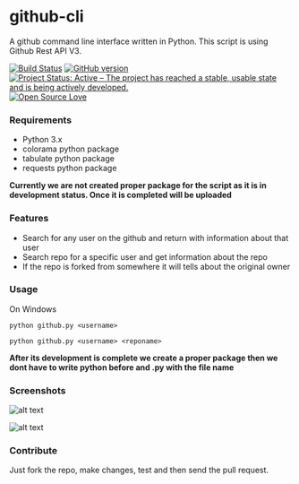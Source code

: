 # github-cli
A github command line interface written in Python. This script is using Github Rest API V3.

[![Build Status](https://semaphoreapp.com/api/v1/projects/d4cca506-99be-44d2-b19e-176f36ec8cf1/128505/shields_badge.svg)](https://semaphoreapp.com/boennemann/badges)
[![GitHub version](https://badge.fury.io/gh/boennemann%2Fbadges.svg)](http://badge.fury.io/gh/boennemann%2Fbadges) [![Project Status: Active – The project has reached a stable, usable state and is being actively developed.](http://www.repostatus.org/badges/latest/active.svg)](http://www.repostatus.org/#active)
[![Open Source Love](https://badges.frapsoft.com/os/mit/mit.svg?v=102)](https://github.com/ellerbrock/open-source-badge/)
### Requirements
* Python 3.x
* colorama python package
* tabulate python package
* requests python package

__Currently we are not created proper package for the script as it is in development status. Once it is completed will be uploaded__

### Features

* Search for any user on the github and return with information about that user
* Search repo for a specific user and get information about the repo
* If the repo is forked from somewhere it will tells about the original owner

### Usage

On Windows

`python github.py <username>`

`python github.py <username> <reponame>`

__After its development is complete we create a proper package then we dont have to write python before and .py with the file name__

### Screenshots

![alt text](http://i65.tinypic.com/nqehhv.jpg "Getting user information")


![alt text](http://i68.tinypic.com/10cknk2.jpg "Getting repo information")


### Contribute

Just fork the repo, make changes, test and then send the pull request. 







